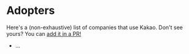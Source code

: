 # Adopters

Here's a (non-exhaustive) list of companies that use Kakao. Don't see yours?
You can [add it in a PR!](https://github.com/KakaoCup/Kakao/edit/master/ADOPTERS.md)

* ...
